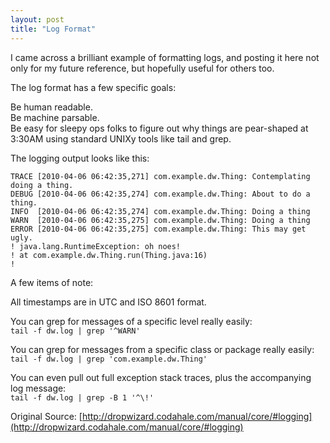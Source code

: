 ```yaml
---
layout: post
title: "Log Format"
---
```


I came across a brilliant example of formatting logs, and posting it here not only for my future reference, but hopefully useful for others too.

The log format has a few specific goals:

Be human readable.  
Be machine parsable.  
Be easy for sleepy ops folks to figure out why things are pear-shaped at 3:30AM using standard UNIXy tools like tail and grep.

The logging output looks like this:

```
TRACE [2010-04-06 06:42:35,271] com.example.dw.Thing: Contemplating doing a thing.
DEBUG [2010-04-06 06:42:35,274] com.example.dw.Thing: About to do a thing.
INFO  [2010-04-06 06:42:35,274] com.example.dw.Thing: Doing a thing
WARN  [2010-04-06 06:42:35,275] com.example.dw.Thing: Doing a thing
ERROR [2010-04-06 06:42:35,275] com.example.dw.Thing: This may get ugly.
! java.lang.RuntimeException: oh noes!
! at com.example.dw.Thing.run(Thing.java:16)
!
```

A few items of note:

All timestamps are in UTC and ISO 8601 format.

You can grep for messages of a specific level really easily:  
`tail -f dw.log | grep '^WARN'`

You can grep for messages from a specific class or package really easily:  
`tail -f dw.log | grep 'com.example.dw.Thing'`

You can even pull out full exception stack traces, plus the accompanying log message:  
`tail -f dw.log | grep -B 1 '^\!'`

Original Source: [http://dropwizard.codahale.com/manual/core/#logging](http://dropwizard.codahale.com/manual/core/#logging)
